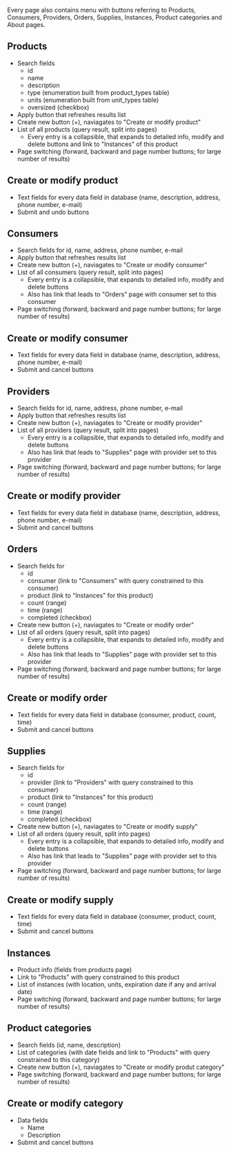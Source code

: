 Every page also contains menu with buttons referring to
Products, Consumers, Providers, Orders, Supplies,
Instances, Product categories and About pages.

## Products
* Search fields
    * id
    * name
    * description
    * type (enumeration built from product_types table)
    * units (enumeration built from unit_types table)
    * oversized (checkbox)
* Apply button that refreshes results list
* Create new button (+), naviagates to "Create or modify product"
* List of all products (query result, split into pages)
    * Every entry is a collapsible, that expands to detailed info, modify and delete buttons and link to "Instances" of this product
* Page switching (forward, backward and page number buttons; for large number of results)

## Create or modify product
* Text fields for every data field in database (name, description, address, phone number, e-mail)
* Submit and undo buttons

## Consumers
* Search fields for id, name, address, phone number, e-mail
* Apply button that refreshes results list
* Create new button (+), naviagates to "Create or modify consumer"
* List of all consumers (query result, split into pages)
    * Every entry is a collapsible, that expands to detailed info, modify and delete buttons
    * Also has link that leads to "Orders" page with consumer set to this consumer
* Page switching (forward, backward and page number buttons; for large number of results)

## Create or modify consumer
* Text fields for every data field in database (name, description, address, phone number, e-mail)
* Submit and cancel buttons

## Providers
* Search fields for id, name, address, phone number, e-mail
* Apply button that refreshes results list
* Create new button (+), naviagates to "Create or modify provider"
* List of all providers (query result, split into pages)
    * Every entry is a collapsible, that expands to detailed info, modify and delete buttons
    * Also has link that leads to "Supplies" page with provider set to this provider
* Page switching (forward, backward and page number buttons; for large number of results)

## Create or modify provider
* Text fields for every data field in database (name, description, address, phone number, e-mail)
* Submit and cancel buttons

## Orders
* Search fields for
    * id
    * consumer (link to "Consumers" with query constrained to this consumer)
    * product (link to "Instances" for this product)
    * count (range)
    * time (range)
    * completed (checkbox)
* Create new button (+), naviagates to "Create or modify order"
* List of all orders (query result, split into pages)
    * Every entry is a collapsible, that expands to detailed info, modify and delete buttons
    * Also has link that leads to "Supplies" page with provider set to this provider
* Page switching (forward, backward and page number buttons; for large number of results)

## Create or modify order
* Text fields for every data field in database (consumer, product, count, time)
* Submit and cancel buttons

## Supplies
* Search fields for
    * id
    * provider (link to "Providers" with query constrained to this consumer)
    * product (link to "Instances" for this product)
    * count (range)
    * time (range)
    * completed (checkbox)
* Create new button (+), naviagates to "Create or modify supply"
* List of all orders (query result, split into pages)
    * Every entry is a collapsible, that expands to detailed info, modify and delete buttons
    * Also has link that leads to "Supplies" page with provider set to this provider
* Page switching (forward, backward and page number buttons; for large number of results)

## Create or modify supply
* Text fields for every data field in database (consumer, product, count, time)
* Submit and cancel buttons

## Instances
* Product info (fields from products page)
* Link to "Products" with query constrained to this product
* List of instances (with location, units, expiration date if any and arrival date)
* Page switching (forward, backward and page number buttons; for large number of results)

## Product categories
* Search fields (id, name, description)
* List of categories (with date fields and link to "Products" with query constrained to this category)
* Create new button (+), naviagates to "Create or modify produt category"
* Page switching (forward, backward and page number buttons; for large number of results)

## Create or modify category
* Data fields
    * Name
    * Description
* Submit and cancel buttons
